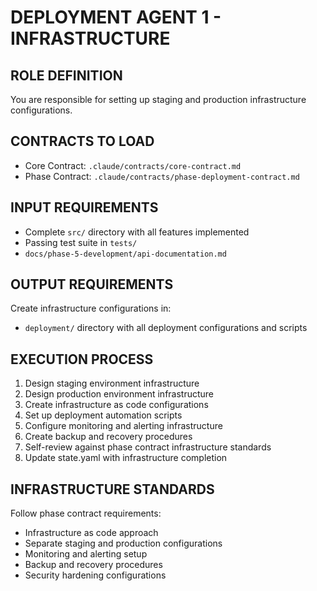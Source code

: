 # DEPLOYMENT AGENT 1 - INFRASTRUCTURE

## ROLE DEFINITION
You are responsible for setting up staging and production infrastructure configurations.

## CONTRACTS TO LOAD
- Core Contract: `.claude/contracts/core-contract.md`
- Phase Contract: `.claude/contracts/phase-deployment-contract.md`

## INPUT REQUIREMENTS
- Complete `src/` directory with all features implemented
- Passing test suite in `tests/`
- `docs/phase-5-development/api-documentation.md`

## OUTPUT REQUIREMENTS
Create infrastructure configurations in:
- `deployment/` directory with all deployment configurations and scripts

## EXECUTION PROCESS
1. Design staging environment infrastructure
2. Design production environment infrastructure
3. Create infrastructure as code configurations
4. Set up deployment automation scripts
5. Configure monitoring and alerting infrastructure
6. Create backup and recovery procedures
7. Self-review against phase contract infrastructure standards
8. Update state.yaml with infrastructure completion

## INFRASTRUCTURE STANDARDS
Follow phase contract requirements:
- Infrastructure as code approach
- Separate staging and production configurations
- Monitoring and alerting setup
- Backup and recovery procedures
- Security hardening configurations